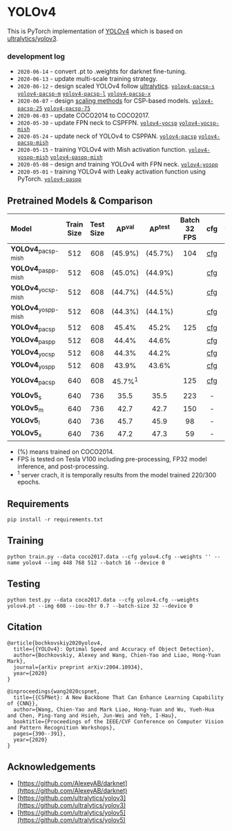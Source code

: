 # YOLOv4

This is PyTorch implementation of [YOLOv4](https://github.com/AlexeyAB/darknet) which is based on [ultralytics/yolov3](https://github.com/ultralytics/yolov3).

### development log

* `2020-06-14` - convert .pt to .weights for darknet fine-tuning.
* `2020-06-13` - update multi-scale training strategy.
* `2020-06-12` - design scaled YOLOv4 follow [ultralytics](https://github.com/ultralytics/yolov5). [`yolov4-pacsp-s`]() [`yolov4-pacsp-m`]() [`yolov4-pacsp-l`]() [`yolov4-pacsp-x`]()
* `2020-06-07` - design [scaling methods](https://github.com/WongKinYiu/PyTorch_YOLOv4/blob/master/images/scalingCSP.png) for CSP-based models. [`yolov4-pacsp-25`]() [`yolov4-pacsp-75`]()
* `2020-06-03` - update COCO2014 to COCO2017.
* `2020-05-30` - update FPN neck to CSPFPN. [`yolov4-yocsp`]() [`yolov4-yocsp-mish`]()
* `2020-05-24` - update neck of YOLOv4 to CSPPAN. [`yolov4-pacsp`]() [`yolov4-pacsp-mish`]()
* `2020-05-15` - training YOLOv4 with Mish activation function. [`yolov4-yospp-mish`]() [`yolov4-paspp-mish`]()
* `2020-05-08` - design and training YOLOv4 with FPN neck. [`yolov4-yospp`]()
* `2020-05-01` - training YOLOv4 with Leaky activation function using PyTorch. [`yolov4-paspp`]()

## Pretrained Models & Comparison

| Model | Train Size | Test Size | AP<sup>val</sup> | AP<sup>test</sup> | Batch 32 FPS | cfg | weights |
| :-- | :-: | :-: | :-: | :-: | :-: | :-: |  :-: | 
| **YOLOv4**<sub>pacsp-mish</sub> | 512 | 608 | (45.9%) | (45.7%) | 104 | [cfg]() | [weights]() |
| **YOLOv4**<sub>paspp-mish</sub> | 512 | 608 | (45.0%) | (44.9%) |  | [cfg]() | [weights]() |
| **YOLOv4**<sub>yocsp-mish</sub> | 512 | 608 | (44.7%) | (44.5%) |  | [cfg]() | [weights]() |
| **YOLOv4**<sub>yospp-mish</sub> | 512 | 608 | (44.3%) | (44.1%) |  | [cfg]() | [weights]() |
| **YOLOv4**<sub>pacsp</sub> | 512 | 608 | 45.4% | 45.2% | 125 | [cfg]() | [weights]() |
| **YOLOv4**<sub>paspp</sub> | 512 | 608 | 44.4% | 44.6% |  | [cfg]() | [weights]() |
| **YOLOv4**<sub>yocsp</sub> | 512 | 608 | 44.3% | 44.2% |  | [cfg]() | [weights]() |
| **YOLOv4**<sub>yospp</sub> | 512 | 608 | 43.9% | 43.6% |  | [cfg]() | [weights]() |
|  |  |  |  |  |  |  |  |
| **YOLOv4**<sub>pacsp</sub> | 640 | 608 | 45.7%<sup>1</sup> |  | 125 | [cfg]() | [weights]() |
|  |  |  |  |  |  |  |  |
| **YOLOv5**<sub>s</sub> | 640 | 736 | 35.5 | 35.5 | 223 | - | - |
| **YOLOv5**<sub>m</sub> | 640 | 736 | 42.7 | 42.7 | 150 | - | - |
| **YOLOv5**<sub>l</sub> | 640 | 736 | 45.7 | 45.9 | 98 | - | - |
| **YOLOv5**<sub>x</sub> | 640 | 736 | 47.2 | 47.3 | 59 | - | - |
* (%) means trained on COCO2014.
* FPS is tested on Tesla V100 including pre-processing, FP32 model inference, and post-processing. 
* <sup>1</sup> server crach, it is temporally results from the model trained 220/300 epochs.

## Requirements

```
pip install -r requirements.txt
```

## Training

```
python train.py --data coco2017.data --cfg yolov4.cfg --weights '' --name yolov4 --img 448 768 512 --batch 16 --device 0
```

## Testing

```
python test.py --data coco2017.data --cfg yolov4.cfg --weights yolov4.pt --img 608 --iou-thr 0.7 --batch-size 32 --device 0
```

## Citation

```
@article{bochkovskiy2020yolov4,
  title={{YOLOv4}: Optimal Speed and Accuracy of Object Detection},
  author={Bochkovskiy, Alexey and Wang, Chien-Yao and Liao, Hong-Yuan Mark},
  journal={arXiv preprint arXiv:2004.10934},
  year={2020}
}
```

```
@inproceedings{wang2020cspnet,
  title={{CSPNet}: A New Backbone That Can Enhance Learning Capability of {CNN}},
  author={Wang, Chien-Yao and Mark Liao, Hong-Yuan and Wu, Yueh-Hua and Chen, Ping-Yang and Hsieh, Jun-Wei and Yeh, I-Hau},
  booktitle={Proceedings of the IEEE/CVF Conference on Computer Vision and Pattern Recognition Workshops},
  pages={390--391},
  year={2020}
}
```

## Acknowledgements

* [https://github.com/AlexeyAB/darknet](https://github.com/AlexeyAB/darknet)
* [https://github.com/ultralytics/yolov3](https://github.com/ultralytics/yolov3)
* [https://github.com/ultralytics/yolov5](https://github.com/ultralytics/yolov5)
